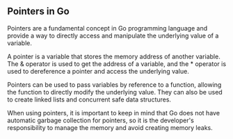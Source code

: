 ## Pointers in Go
Pointers are a fundamental concept in Go programming language and provide a way to directly access and manipulate the underlying value of a variable.

A pointer is a variable that stores the memory address of another variable. The & operator is used to get the address of a variable, and the * operator is used to dereference a pointer and access the underlying value.

Pointers can be used to pass variables by reference to a function, allowing the function to directly modify the underlying value. They can also be used to create linked lists and concurrent safe data structures.

When using pointers, it is important to keep in mind that Go does not have automatic garbage collection for pointers, so it is the developer's responsibility to manage the memory and avoid creating memory leaks.
